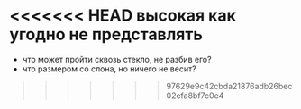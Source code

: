 <<<<<<< HEAD
высокая
как угодно
не представлять
=======
- что может пройти сквозь стекло, не разбив его?
- что размером со слона, но ничего не весит?
>>>>>>> 97629e9c42cbda21876adb26bec02efa8bf7c0e4
